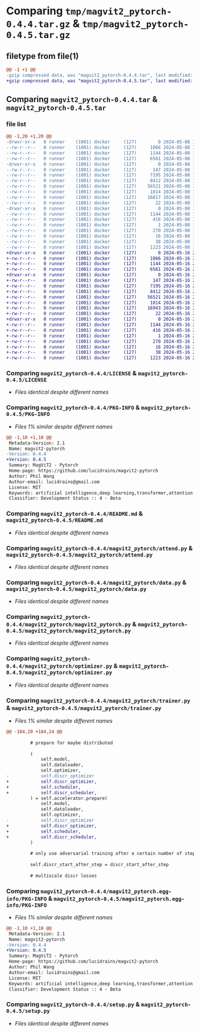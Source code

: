 # Comparing `tmp/magvit2_pytorch-0.4.4.tar.gz` & `tmp/magvit2_pytorch-0.4.5.tar.gz`

## filetype from file(1)

```diff
@@ -1 +1 @@
-gzip compressed data, was "magvit2_pytorch-0.4.4.tar", last modified: Wed May  8 14:20:56 2024, max compression
+gzip compressed data, was "magvit2_pytorch-0.4.5.tar", last modified: Thu May 16 23:59:22 2024, max compression
```

## Comparing `magvit2_pytorch-0.4.4.tar` & `magvit2_pytorch-0.4.5.tar`

### file list

```diff
@@ -1,20 +1,20 @@
-drwxr-xr-x   0 runner    (1001) docker     (127)        0 2024-05-08 14:20:56.124939 magvit2_pytorch-0.4.4/
--rw-r--r--   0 runner    (1001) docker     (127)     1066 2024-05-08 14:20:52.000000 magvit2_pytorch-0.4.4/LICENSE
--rw-r--r--   0 runner    (1001) docker     (127)     1144 2024-05-08 14:20:56.124939 magvit2_pytorch-0.4.4/PKG-INFO
--rw-r--r--   0 runner    (1001) docker     (127)     6561 2024-05-08 14:20:52.000000 magvit2_pytorch-0.4.4/README.md
-drwxr-xr-x   0 runner    (1001) docker     (127)        0 2024-05-08 14:20:56.120939 magvit2_pytorch-0.4.4/magvit2_pytorch/
--rw-r--r--   0 runner    (1001) docker     (127)      147 2024-05-08 14:20:52.000000 magvit2_pytorch-0.4.4/magvit2_pytorch/__init__.py
--rw-r--r--   0 runner    (1001) docker     (127)     7195 2024-05-08 14:20:52.000000 magvit2_pytorch-0.4.4/magvit2_pytorch/attend.py
--rw-r--r--   0 runner    (1001) docker     (127)     8412 2024-05-08 14:20:52.000000 magvit2_pytorch-0.4.4/magvit2_pytorch/data.py
--rw-r--r--   0 runner    (1001) docker     (127)    56521 2024-05-08 14:20:52.000000 magvit2_pytorch-0.4.4/magvit2_pytorch/magvit2_pytorch.py
--rw-r--r--   0 runner    (1001) docker     (127)     1014 2024-05-08 14:20:52.000000 magvit2_pytorch-0.4.4/magvit2_pytorch/optimizer.py
--rw-r--r--   0 runner    (1001) docker     (127)    16817 2024-05-08 14:20:52.000000 magvit2_pytorch-0.4.4/magvit2_pytorch/trainer.py
--rw-r--r--   0 runner    (1001) docker     (127)       22 2024-05-08 14:20:52.000000 magvit2_pytorch-0.4.4/magvit2_pytorch/version.py
-drwxr-xr-x   0 runner    (1001) docker     (127)        0 2024-05-08 14:20:56.120939 magvit2_pytorch-0.4.4/magvit2_pytorch.egg-info/
--rw-r--r--   0 runner    (1001) docker     (127)     1144 2024-05-08 14:20:56.000000 magvit2_pytorch-0.4.4/magvit2_pytorch.egg-info/PKG-INFO
--rw-r--r--   0 runner    (1001) docker     (127)      416 2024-05-08 14:20:56.000000 magvit2_pytorch-0.4.4/magvit2_pytorch.egg-info/SOURCES.txt
--rw-r--r--   0 runner    (1001) docker     (127)        1 2024-05-08 14:20:56.000000 magvit2_pytorch-0.4.4/magvit2_pytorch.egg-info/dependency_links.txt
--rw-r--r--   0 runner    (1001) docker     (127)      270 2024-05-08 14:20:56.000000 magvit2_pytorch-0.4.4/magvit2_pytorch.egg-info/requires.txt
--rw-r--r--   0 runner    (1001) docker     (127)       16 2024-05-08 14:20:56.000000 magvit2_pytorch-0.4.4/magvit2_pytorch.egg-info/top_level.txt
--rw-r--r--   0 runner    (1001) docker     (127)       38 2024-05-08 14:20:56.124939 magvit2_pytorch-0.4.4/setup.cfg
--rw-r--r--   0 runner    (1001) docker     (127)     1223 2024-05-08 14:20:52.000000 magvit2_pytorch-0.4.4/setup.py
+drwxr-xr-x   0 runner    (1001) docker     (127)        0 2024-05-16 23:59:22.921148 magvit2_pytorch-0.4.5/
+-rw-r--r--   0 runner    (1001) docker     (127)     1066 2024-05-16 23:59:18.000000 magvit2_pytorch-0.4.5/LICENSE
+-rw-r--r--   0 runner    (1001) docker     (127)     1144 2024-05-16 23:59:22.921148 magvit2_pytorch-0.4.5/PKG-INFO
+-rw-r--r--   0 runner    (1001) docker     (127)     6561 2024-05-16 23:59:18.000000 magvit2_pytorch-0.4.5/README.md
+drwxr-xr-x   0 runner    (1001) docker     (127)        0 2024-05-16 23:59:22.917148 magvit2_pytorch-0.4.5/magvit2_pytorch/
+-rw-r--r--   0 runner    (1001) docker     (127)      147 2024-05-16 23:59:18.000000 magvit2_pytorch-0.4.5/magvit2_pytorch/__init__.py
+-rw-r--r--   0 runner    (1001) docker     (127)     7195 2024-05-16 23:59:18.000000 magvit2_pytorch-0.4.5/magvit2_pytorch/attend.py
+-rw-r--r--   0 runner    (1001) docker     (127)     8412 2024-05-16 23:59:18.000000 magvit2_pytorch-0.4.5/magvit2_pytorch/data.py
+-rw-r--r--   0 runner    (1001) docker     (127)    56521 2024-05-16 23:59:18.000000 magvit2_pytorch-0.4.5/magvit2_pytorch/magvit2_pytorch.py
+-rw-r--r--   0 runner    (1001) docker     (127)     1014 2024-05-16 23:59:18.000000 magvit2_pytorch-0.4.5/magvit2_pytorch/optimizer.py
+-rw-r--r--   0 runner    (1001) docker     (127)    16943 2024-05-16 23:59:18.000000 magvit2_pytorch-0.4.5/magvit2_pytorch/trainer.py
+-rw-r--r--   0 runner    (1001) docker     (127)       22 2024-05-16 23:59:18.000000 magvit2_pytorch-0.4.5/magvit2_pytorch/version.py
+drwxr-xr-x   0 runner    (1001) docker     (127)        0 2024-05-16 23:59:22.921148 magvit2_pytorch-0.4.5/magvit2_pytorch.egg-info/
+-rw-r--r--   0 runner    (1001) docker     (127)     1144 2024-05-16 23:59:22.000000 magvit2_pytorch-0.4.5/magvit2_pytorch.egg-info/PKG-INFO
+-rw-r--r--   0 runner    (1001) docker     (127)      416 2024-05-16 23:59:22.000000 magvit2_pytorch-0.4.5/magvit2_pytorch.egg-info/SOURCES.txt
+-rw-r--r--   0 runner    (1001) docker     (127)        1 2024-05-16 23:59:22.000000 magvit2_pytorch-0.4.5/magvit2_pytorch.egg-info/dependency_links.txt
+-rw-r--r--   0 runner    (1001) docker     (127)      270 2024-05-16 23:59:22.000000 magvit2_pytorch-0.4.5/magvit2_pytorch.egg-info/requires.txt
+-rw-r--r--   0 runner    (1001) docker     (127)       16 2024-05-16 23:59:22.000000 magvit2_pytorch-0.4.5/magvit2_pytorch.egg-info/top_level.txt
+-rw-r--r--   0 runner    (1001) docker     (127)       38 2024-05-16 23:59:22.921148 magvit2_pytorch-0.4.5/setup.cfg
+-rw-r--r--   0 runner    (1001) docker     (127)     1223 2024-05-16 23:59:18.000000 magvit2_pytorch-0.4.5/setup.py
```

### Comparing `magvit2_pytorch-0.4.4/LICENSE` & `magvit2_pytorch-0.4.5/LICENSE`

 * *Files identical despite different names*

### Comparing `magvit2_pytorch-0.4.4/PKG-INFO` & `magvit2_pytorch-0.4.5/PKG-INFO`

 * *Files 1% similar despite different names*

```diff
@@ -1,10 +1,10 @@
 Metadata-Version: 2.1
 Name: magvit2-pytorch
-Version: 0.4.4
+Version: 0.4.5
 Summary: MagViT2 - Pytorch
 Home-page: https://github.com/lucidrains/magvit2-pytorch
 Author: Phil Wang
 Author-email: lucidrains@gmail.com
 License: MIT
 Keywords: artificial intelligence,deep learning,transformer,attention mechanisms,generative video model
 Classifier: Development Status :: 4 - Beta
```

### Comparing `magvit2_pytorch-0.4.4/README.md` & `magvit2_pytorch-0.4.5/README.md`

 * *Files identical despite different names*

### Comparing `magvit2_pytorch-0.4.4/magvit2_pytorch/attend.py` & `magvit2_pytorch-0.4.5/magvit2_pytorch/attend.py`

 * *Files identical despite different names*

### Comparing `magvit2_pytorch-0.4.4/magvit2_pytorch/data.py` & `magvit2_pytorch-0.4.5/magvit2_pytorch/data.py`

 * *Files identical despite different names*

### Comparing `magvit2_pytorch-0.4.4/magvit2_pytorch/magvit2_pytorch.py` & `magvit2_pytorch-0.4.5/magvit2_pytorch/magvit2_pytorch.py`

 * *Files identical despite different names*

### Comparing `magvit2_pytorch-0.4.4/magvit2_pytorch/optimizer.py` & `magvit2_pytorch-0.4.5/magvit2_pytorch/optimizer.py`

 * *Files identical despite different names*

### Comparing `magvit2_pytorch-0.4.4/magvit2_pytorch/trainer.py` & `magvit2_pytorch-0.4.5/magvit2_pytorch/trainer.py`

 * *Files 1% similar despite different names*

```diff
@@ -184,20 +184,24 @@
 
         # prepare for maybe distributed
 
         (
             self.model,
             self.dataloader,
             self.optimizer,
-            self.discr_optimizer
+            self.discr_optimizer,
+            self.scheduler,
+            self.discr_scheduler,
         ) = self.accelerator.prepare(
             self.model,
             self.dataloader,
             self.optimizer,
-            self.discr_optimizer
+            self.discr_optimizer,
+            self.scheduler,
+            self.discr_scheduler,
         )
 
         # only use adversarial training after a certain number of steps
 
         self.discr_start_after_step = discr_start_after_step
 
         # multiscale discr losses
```

### Comparing `magvit2_pytorch-0.4.4/magvit2_pytorch.egg-info/PKG-INFO` & `magvit2_pytorch-0.4.5/magvit2_pytorch.egg-info/PKG-INFO`

 * *Files 1% similar despite different names*

```diff
@@ -1,10 +1,10 @@
 Metadata-Version: 2.1
 Name: magvit2-pytorch
-Version: 0.4.4
+Version: 0.4.5
 Summary: MagViT2 - Pytorch
 Home-page: https://github.com/lucidrains/magvit2-pytorch
 Author: Phil Wang
 Author-email: lucidrains@gmail.com
 License: MIT
 Keywords: artificial intelligence,deep learning,transformer,attention mechanisms,generative video model
 Classifier: Development Status :: 4 - Beta
```

### Comparing `magvit2_pytorch-0.4.4/setup.py` & `magvit2_pytorch-0.4.5/setup.py`

 * *Files identical despite different names*


